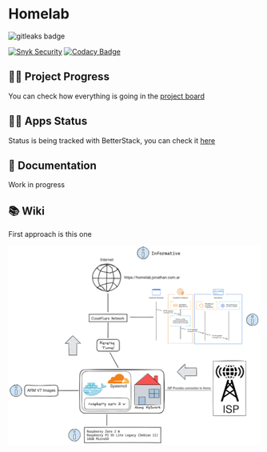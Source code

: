 # Homelab

<img alt="gitleaks badge" src="https://img.shields.io/badge/protected%20by-gitleaks-blue">

[![Snyk Security](https://github.com/jd-apprentice/jd-server/actions/workflows/snyk-security.yml/badge.svg?branch=main)](https://github.com/jd-apprentice/jd-server/actions/workflows/snyk-security.yml)
[![Codacy Badge](https://app.codacy.com/project/badge/Grade/f495e1146ae04a98bad723f60f6b030e)](https://app.codacy.com/gh/jd-apprentice/jd-server/dashboard?utm_source=gh&utm_medium=referral&utm_content=&utm_campaign=Badge_grade)

## 🧑‍🔬 Project Progress

You can check how everything is going in the [project board](https://github.com/users/jd-apprentice/projects/4/views/1)

## 🧑‍⚕️ Apps Status

Status is being tracked with BetterStack, you can check it [here](https://status.jonathan.com.ar/)

## 🧰 Documentation

Work in progress

## 📚 Wiki

First approach is this one

![docs](docs/networking/Basic_Approach.png)
